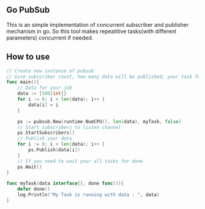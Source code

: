 ## Go PubSub

This is an simple implementation of concurrent subscriber and publisher mechanism in go. So this tool makes repeatitive tasks(with different parameters) concurrent if needed.

## How to use
```go
// Create new instance of pubsub
// Give subscriber count, how many data will be published, your task func, if debug needed give true
func main(){
	// Data for your job
	data := [100]int{}  
	for i := 0; i < len(data); i++ {  
		data[i] = i  
	}

	ps := pubsub.New(runtime.NumCPU(), len(data), myTask, false)
	// Start subscribers to listen channel
	ps.StartSubscribers()
	// Publish your data
	for i := 0; i < len(data); i++ {  
		ps.Publish(data[i])  
	}
	// If you need to wait your all tasks for done
	ps.Wait()
}

func myTask(data interface{}, done func()){
	defer done()
	log.Println("My Task is running with data : ", data)
}
```